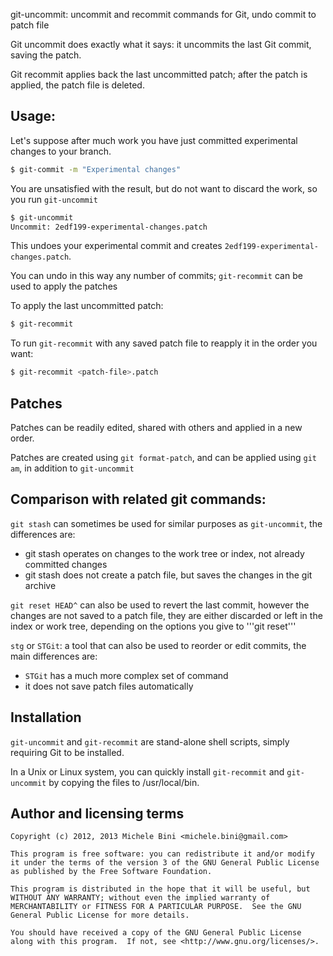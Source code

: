 git-uncommit: uncommit and recommit commands for Git, undo commit to patch file

Git uncommit does exactly what it says: it uncommits the last Git commit, saving the patch.

Git recommit applies back the last uncommitted patch; after the patch is applied, the patch file is deleted.

## Usage:

Let's suppose after much work you have just committed experimental changes to your branch.

````sh
$ git-commit -m "Experimental changes"
````

You are unsatisfied with the result, but do not want to discard the work, so you run ```git-uncommit```


````sh
$ git-uncommit
Uncommit: 2edf199-experimental-changes.patch
````

This undoes your experimental commit and creates ```2edf199-experimental-changes.patch```.

You can undo in this way any number of commits; ```git-recommit``` can be used to apply the patches

To apply the last uncommitted patch:


````sh
$ git-recommit
````

To run ```git-recommit``` with any saved patch file to reapply it in the order you want:

````sh
$ git-recommit <patch-file>.patch
````

## Patches

Patches can be readily edited, shared with others and applied in a new order.

Patches are created using ```git format-patch```, and can be applied using ```git am```, in addition to ```git-uncommit```

## Comparison with related git commands:

```git stash``` can sometimes be used for similar purposes as ```git-uncommit```, the differences are:
* git stash operates on changes to the work tree or index, not already committed changes
* git stash does not create a patch file, but saves the changes in the git archive

```git reset HEAD^``` can also be used to revert the last commit, however the changes are not saved to a patch file, they are either discarded or left in the index or work tree, depending on the options you give to '''git reset'''

```stg``` or ```STGit```: a tool that can also be used to reorder or edit commits, the main differences are:
* ```STGit``` has a much more complex set of command
* it does not save patch files automatically

## Installation

```git-uncommit``` and ```git-recommit``` are stand-alone shell scripts, simply requiring Git to be installed.

In a Unix or Linux system, you can quickly install ```git-recommit``` and ```git-uncommit``` by copying the files to /usr/local/bin.

## Author and licensing terms

````
Copyright (c) 2012, 2013 Michele Bini <michele.bini@gmail.com>

This program is free software: you can redistribute it and/or modify
it under the terms of the version 3 of the GNU General Public License
as published by the Free Software Foundation.

This program is distributed in the hope that it will be useful, but
WITHOUT ANY WARRANTY; without even the implied warranty of
MERCHANTABILITY or FITNESS FOR A PARTICULAR PURPOSE.  See the GNU
General Public License for more details.

You should have received a copy of the GNU General Public License
along with this program.  If not, see <http://www.gnu.org/licenses/>.
````
